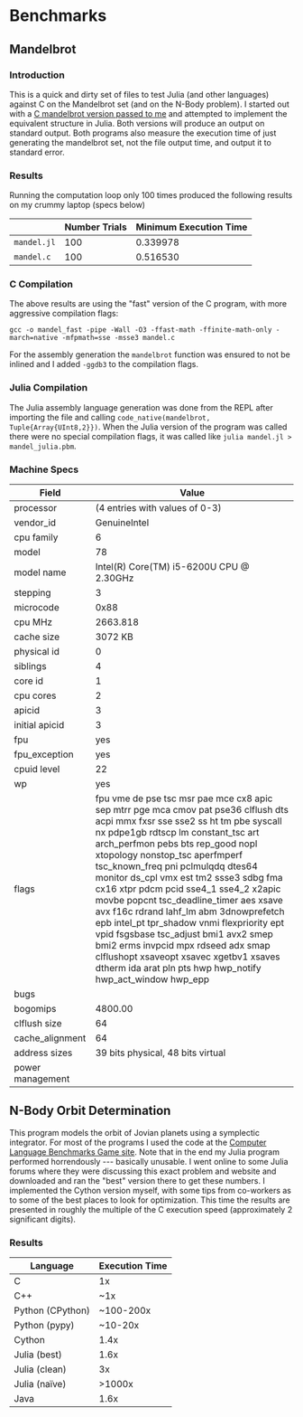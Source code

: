 # Benchmarks

## Mandelbrot

### Introduction
This is a quick and dirty set of files to test Julia (and other languages) against C on the Mandelbrot set (and on the N-Body problem).
I started out with a 
[C mandelbrot version passed to me](https://github.com/xscott/working/blob/master/excess0/mandel.c) 
and attempted to implement the 
equivalent structure in Julia. Both versions will produce an output on standard output. Both programs also measure 
the execution time of just generating the mandelbrot set, not the file output time, and output it to standard error.

### Results
Running the computation loop only 100 times produced the following results on my crummy laptop (specs below)

|             | Number Trials | Minimum Execution Time |
|-------------|---------------|------------------------|
| `mandel.jl` | 100           | 0.339978 |
| `mandel.c`  | 100           | 0.516530 |

### C Compilation

The above results are using the "fast" version of the C program, with more aggressive compilation flags:

    gcc -o mandel_fast -pipe -Wall -O3 -ffast-math -ffinite-math-only -march=native -mfpmath=sse -msse3 mandel.c
    
For the assembly generation the `mandelbrot` function was ensured to not be inlined and I added `-ggdb3` to the compilation flags.

### Julia Compilation

The Julia assembly language generation was done from the REPL after importing the file and calling `code_native(mandelbrot, Tuple{Array{UInt8,2}})`. When the Julia version of the program was called there were no special compilation flags, it was called like `julia mandel.jl > mandel_julia.pbm`.

### Machine Specs


| Field          | Value |
|----------------|--------------------------------|
| processor      | (4 entries with values of 0-3) |
| vendor_id      | GenuineIntel |
| cpu family     | 6 |
| model          | 78 |
| model name     | Intel(R) Core(TM) i5-6200U CPU @ 2.30GHz |
| stepping       | 3 |
| microcode      | 0x88 |
| cpu MHz        | 2663.818 |
| cache size     | 3072 KB |
| physical id    | 0 |
| siblings       | 4 |
| core id        | 1 |
| cpu cores      | 2 |
| apicid         | 3 |
| initial apicid | 3 |
| fpu            | yes |
| fpu_exception  | yes |
| cpuid level    | 22 |
| wp             | yes |
| flags           | fpu vme de pse tsc msr pae mce cx8 apic sep mtrr pge mca cmov pat pse36 clflush dts acpi mmx fxsr sse sse2 ss ht tm pbe syscall nx pdpe1gb rdtscp lm constant_tsc art arch_perfmon pebs bts rep_good nopl xtopology nonstop_tsc aperfmperf tsc_known_freq pni pclmulqdq dtes64 monitor ds_cpl vmx est tm2 ssse3 sdbg fma cx16 xtpr pdcm pcid sse4_1 sse4_2 x2apic movbe popcnt tsc_deadline_timer aes xsave avx f16c rdrand lahf_lm abm 3dnowprefetch epb intel_pt tpr_shadow vnmi flexpriority ept vpid fsgsbase tsc_adjust bmi1 avx2 smep bmi2 erms invpcid mpx rdseed adx smap clflushopt xsaveopt xsavec xgetbv1 xsaves dtherm ida arat pln pts hwp hwp_notify hwp_act_window hwp_epp |
| bugs            |  |
| bogomips        | 4800.00 |
| clflush size    | 64 |
| cache_alignment | 64 |
| address sizes   | 39 bits physical, 48 bits virtual |
| power management| |

## N-Body Orbit Determination

This program models the orbit of Jovian planets using a symplectic integrator. For most of the programs I used the code at the [Computer Language Benchmarks Game site](https://benchmarksgame-team.pages.debian.net/benchmarksgame/description/nbody.html#nbody). Note that in the end my Julia program performed horrendously --- basically unusable. I went online to some Julia forums 
where they were discussing this exact problem and website and downloaded and ran the "best" version there to get these numbers. I implemented the Cython version myself, with some
tips from co-workers as to some of the best places to look for optimization. This time the results are presented in roughly the multiple of the C execution speed (approximately 2 
significant digits).

### Results

| Language         | Execution Time |
|------------------|----------------|
| C                |  1x            |
| C++              | ~1x            |
| Python (CPython) | ~100-200x      |
| Python (pypy)    | ~10-20x        |
| Cython           |  1.4x          |
| Julia (best)     |  1.6x          |
| Julia (clean)    |  3x            |
| Julia (naïve)    | >1000x         |
| Java             |  1.6x          |


